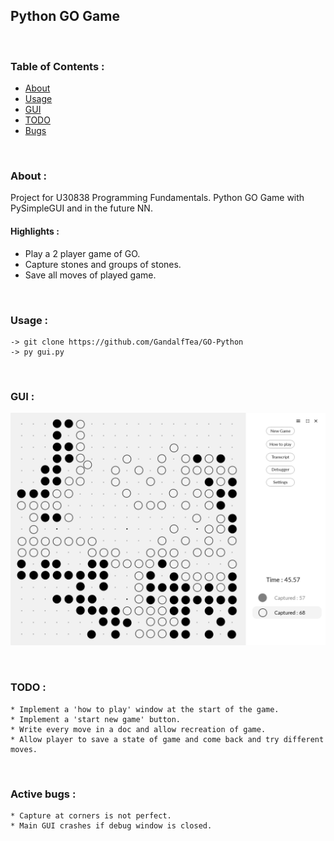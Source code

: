 ## Python GO Game

&nbsp;

### Table of Contents :
   * [About](#about)
   * [Usage](#usage)
   * [GUI](#gui)
   * [TODO](#TODO)
   * [Bugs](#bugs)

&nbsp;

### About : <a name="about"></a>
Project for U30838 Programming Fundamentals. Python GO Game with PySimpleGUI and in the future NN.

#### Highlights :
 * Play a 2 player game of GO.
 * Capture stones and groups of stones.
 * Save all moves of played game.

&nbsp;

### Usage : <a name="usage"></a>
	-> git clone https://github.com/GandalfTea/GO-Python
	-> py gui.py

&nbsp;

### GUI : <a name="gui"></a>
![alt text](https://github.com/GandalfTea/GO-Python/blob/main/GUIPrototype.png)

&nbsp;

### TODO : <a name="TODO"></a>
	* Implement a 'how to play' window at the start of the game.
	* Implement a 'start new game' button.
	* Write every move in a doc and allow recreation of game.
	* Allow player to save a state of game and come back and try different moves.

&nbsp;

### Active bugs : <a name="bugs"></a>
	* Capture at corners is not perfect.
	* Main GUI crashes if debug window is closed.
